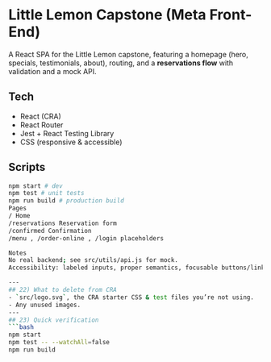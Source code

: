 # Little Lemon Capstone (Meta Front-End)
A React SPA for the Little Lemon capstone, featuring a homepage (hero, specials,
testimonials, about), routing, and a **reservations flow** with validation and a
mock API.
## Tech
- React (CRA)
- React Router
- Jest + React Testing Library
- CSS (responsive & accessible)
## Scripts
```bash
npm start # dev
npm test # unit tests
npm run build # production build
Pages
/ Home
/reservations Reservation form
/confirmed Confirmation
/menu , /order-online , /login placeholders

Notes
No real backend; see src/utils/api.js for mock.
Accessibility: labeled inputs, proper semantics, focusable buttons/links.

---
## 22) What to delete from CRA
- `src/logo.svg`, the CRA starter CSS & test files you’re not using.
- Any unused images.
---
## 23) Quick verification
```bash
npm start
npm test -- --watchAll=false
npm run build